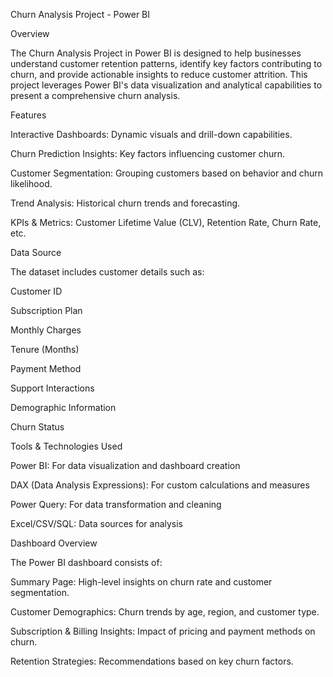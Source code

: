 Churn Analysis Project - Power BI

Overview

The Churn Analysis Project in Power BI is designed to help businesses understand customer retention patterns, identify key factors contributing to churn, and provide actionable insights to reduce customer attrition. This project leverages Power BI's data visualization and analytical capabilities to present a comprehensive churn analysis.

Features

Interactive Dashboards: Dynamic visuals and drill-down capabilities.

Churn Prediction Insights: Key factors influencing customer churn.

Customer Segmentation: Grouping customers based on behavior and churn likelihood.

Trend Analysis: Historical churn trends and forecasting.

KPIs & Metrics: Customer Lifetime Value (CLV), Retention Rate, Churn Rate, etc.

Data Source

The dataset includes customer details such as:

Customer ID

Subscription Plan

Monthly Charges

Tenure (Months)

Payment Method

Support Interactions

Demographic Information

Churn Status

Tools & Technologies Used

Power BI: For data visualization and dashboard creation

DAX (Data Analysis Expressions): For custom calculations and measures

Power Query: For data transformation and cleaning

Excel/CSV/SQL: Data sources for analysis

Dashboard Overview

The Power BI dashboard consists of:

Summary Page: High-level insights on churn rate and customer segmentation.

Customer Demographics: Churn trends by age, region, and customer type.

Subscription & Billing Insights: Impact of pricing and payment methods on churn.

Retention Strategies: Recommendations based on key churn factors.
